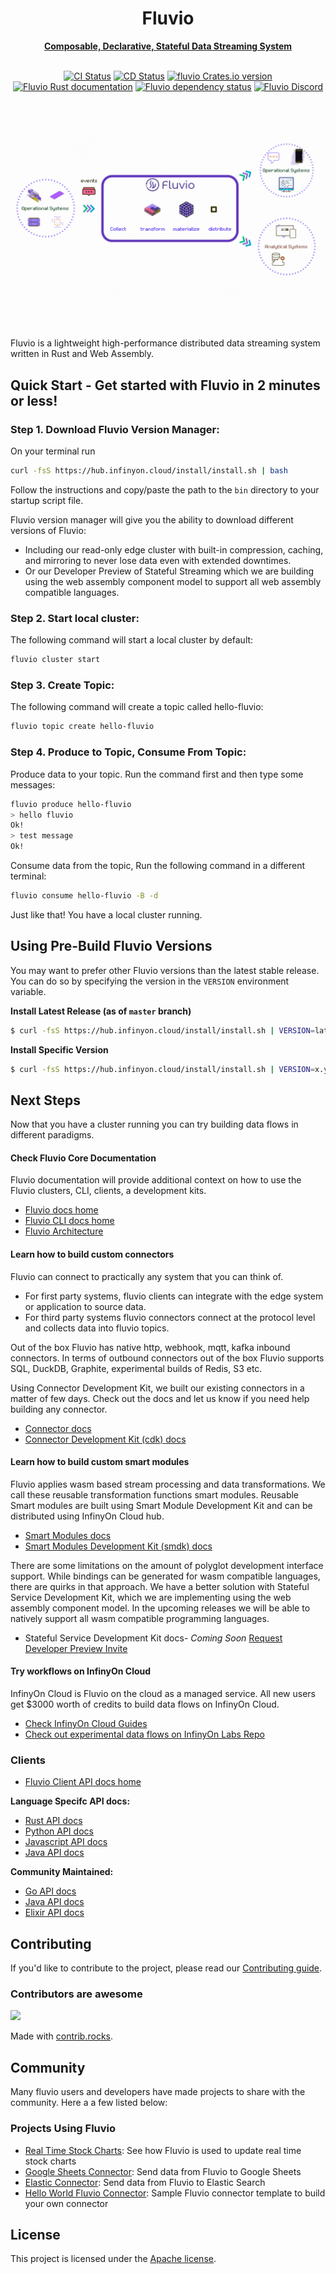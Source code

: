 <div align="center">
  <h1>Fluvio</h1>
  <a href="https://fluvio.io" target="_blank">
    <strong>Composable, Declarative, Stateful Data Streaming System</strong>
  </a>
  <br>
  <br>

[![CI Status](https://github.com/infinyon/fluvio/workflows/CI/badge.svg?branch=staging)](https://github.com/infinyon/fluvio/actions/workflows/ci.yml)
  [![CD Status](https://github.com/infinyon/fluvio/workflows/CD_Dev/badge.svg)](https://github.com/infinyon/fluvio/actions/workflows/cd_dev.yaml)
  [![fluvio Crates.io version](https://img.shields.io/crates/v/fluvio?style=flat)](https://crates.io/crates/fluvio)
  [![Fluvio Rust documentation](https://docs.rs/fluvio/badge.svg)](https://docs.rs/fluvio)
  [![Fluvio dependency status](https://deps.rs/repo/github/infinyon/fluvio/status.svg)](https://deps.rs/repo/github/infinyon/fluvio)
  [![Fluvio Discord](https://img.shields.io/discord/695712741381636168.svg?logo=discord&style=flat)](https://discordapp.com/invite/bBG2dTz)

  <br>

  [![An animated visual of fluvio distributed streaming runtime](.github/assets/fluvio-event-streaming.gif)](https://fluvio.io)

  <br>
  <br>
</div>

Fluvio is a lightweight high-performance distributed data streaming system written in Rust and Web Assembly.

## Quick Start - Get started with Fluvio in 2 minutes or less!

### Step 1. Download Fluvio Version Manager:

On your terminal run

```bash
curl -fsS https://hub.infinyon.cloud/install/install.sh | bash
```

Follow the instructions and copy/paste the path to the `bin` directory to your startup script file.

Fluvio version manager will give you the ability to download different versions of Fluvio:
- Including our read-only edge cluster with built-in compression, caching, and mirroring to never lose data even with extended downtimes.
- Or our Developer Preview of Stateful Streaming which we are building using the web assembly component model to support all web assembly compatible languages.

### Step 2. Start local cluster:

The following command will start a local cluster by default:

```bash
fluvio cluster start
```

### Step 3. Create Topic:

The following command will create a topic called hello-fluvio:

```bash
fluvio topic create hello-fluvio
```

### Step 4. Produce to Topic, Consume From Topic:

Produce data to your topic. Run the command first and then type some messages:

```bash
fluvio produce hello-fluvio
> hello fluvio
Ok!
> test message
Ok!
```

Consume data from the topic, Run the following command in a different terminal:

```bash
fluvio consume hello-fluvio -B -d
```

Just like that! You have a local cluster running.

## Using Pre-Build Fluvio Versions

You may want to prefer other Fluvio versions than the latest stable release. You can do so by specifying the version in the `VERSION` environment variable.

**Install Latest Release (as of `master` branch)**

```bash
$ curl -fsS https://hub.infinyon.cloud/install/install.sh | VERSION=latest bash
```

**Install Specific Version**

```bash
$ curl -fsS https://hub.infinyon.cloud/install/install.sh | VERSION=x.y.z bash
```

## Next Steps
Now that you have a cluster running you can try building data flows in different paradigms.

#### Check Fluvio Core Documentation
Fluvio documentation will provide additional context on how to use the Fluvio clusters, CLI, clients, a development kits.
- [Fluvio docs home](https://www.fluvio.io)
- [Fluvio CLI docs home](https://www.fluvio.io/docs/fluvio/cli/overview)
- [Fluvio Architecture](https://www.fluvio.io/docs/fluvio/concepts/architecture/overview)

#### Learn how to build custom connectors
Fluvio can connect to practically any system that you can think of.
- For first party systems, fluvio clients can integrate with the edge system or application to source data.
- For third party systems fluvio connectors connect at the protocol level and collects data into fluvio topics.

Out of the box Fluvio has native http, webhook, mqtt, kafka inbound connectors. In terms of outbound connectors out of the box Fluvio supports SQL, DuckDB, Graphite, experimental builds of Redis, S3 etc.

Using Connector Development Kit, we built our existing connectors in a matter of few days. Check out the docs and let us know if you need help building any connector.
- [Connector docs](https://www.fluvio.io/docs/connectors/overview)
- [Connector Development Kit (cdk) docs](https://www.fluvio.io/docs/connectors/cdk)

#### Learn how to build custom smart modules
Fluvio applies wasm based stream processing and data transformations. We call these reusable transformation functions smart modules. Reusable Smart modules are built using Smart Module Development Kit and can be distributed using InfinyOn Cloud hub.

- [Smart Modules docs](https://www.fluvio.io/docs/smartmodules/overview)
- [Smart Modules Development Kit (smdk) docs](https://www.fluvio.io/docs/smartmodules/smdk)

There are some limitations on the amount of polyglot development interface support. While bindings can be generated for wasm compatible languages, there are quirks in that approach. We have a better solution with Stateful Service Development Kit, which we are implementing using the web assembly component model. In the upcoming releases we will be able to natively support all wasm compatible programming languages.

- Stateful Service Development Kit docs- *Coming Soon* [Request Developer Preview Invite](https://infinyon.com/request/ss-early-access/)

#### Try workflows on InfinyOn Cloud
InfinyOn Cloud is Fluvio on the cloud as a managed service. All new users get $3000 worth of credits to build data flows on InfinyOn Cloud.
- [Check InfinyOn Cloud Guides](https://infinyon.com/docs/guides/)
- [Check out experimental data flows on InfinyOn Labs Repo](https://github.com/infinyon/labs-projects)

### Clients
- [Fluvio Client API docs home](https://www.fluvio.io/docs/fluvio/apis/overview)

**Language Specifc API docs:**
- [Rust API docs](https://docs.rs/fluvio/latest/fluvio/)
- [Python API docs](https://infinyon.github.io/fluvio-client-python/fluvio.html)
- [Javascript API docs](https://infinyon.github.io/fluvio-client-node/)
- [Java API docs](https://infinyon.github.io/fluvio-client-java/com/infinyon/fluvio/package-summary.html)

**Community Maintained:**
- [Go API docs](https://github.com/avinassh/fluvio-go)
- [Java API docs](https://github.com/infinyon/fluvio-client-java)
- [Elixir API docs](https://github.com/viniarck/fluvio-ex)

## Contributing

If you'd like to contribute to the project, please read our
[Contributing guide](CONTRIBUTING.md).

### Contributors are awesome
<a href="https://github.com/infinyon/fluvio/graphs/contributors">
  <img src="https://contrib.rocks/image?repo=infinyon/fluvio" />
</a>

Made with [contrib.rocks](https://contrib.rocks).

## Community

Many fluvio users and developers have made projects to share with the community.
Here a a few listed below:

### Projects Using Fluvio
- [Real Time Stock Charts](https://github.com/KeptCodes/stock-charts): See how Fluvio is used to update real time stock charts
- [Google Sheets Connector](https://github.com/fluvio-connectors/sheets-connector): Send data from Fluvio to Google Sheets
- [Elastic Connector](https://github.com/fluvio-connectors/elastic-connector): Send data from Fluvio to Elastic Search
- [Hello World Fluvio Connector](https://github.com/infinyon/connector-hello-source): Sample Fluvio connector template to build your own connector


## License

This project is licensed under the [Apache license](LICENSE).
